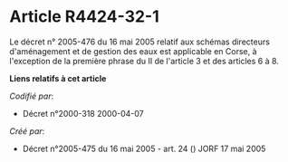 # Article R4424-32-1

Le décret n° 2005-476 du 16 mai 2005 relatif aux schémas directeurs d'aménagement et de gestion des eaux est applicable en
Corse, à l'exception de la première phrase du II de l'article 3 et des articles 6 à 8.

**Liens relatifs à cet article**

_Codifié par_:

  - Décret n°2000-318 2000-04-07

_Créé par_:

  - Décret n°2005-475 du 16 mai 2005 - art. 24 () JORF 17 mai 2005
